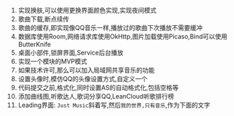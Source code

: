 1. 实现换肤,可以使用更换界面颜色实现,实现夜间模式
2. 歌曲下载,断点续传
3. 歌曲的缓存,即实现像QQ音乐一样,播放过的歌曲下次播放不需要缓冲
4. 数据库使用Room,网络请求库使用OkHttp,图片加载使用Picaso,Bind可以使用ButterKnife
5. 桌面小部件,锁屏界面,Service后台播放
6. 实现一个模块的MVP模式
7. 如果技术许可,那么可以加入局域网共享音乐的功能 
8. 设置头像时,模仿QQ的头像设置方式,自定义一个
9. 代码提交之前,格式化,同时设置AS的自动格式化,包括空格等
10. 添加曲线图,听歌达人,歌词分享QQ,LeanCloud听歌排行榜
11. Leading界面: `Just Music`斜着写,然后`我的世界,只有音乐`,作为下面的文字